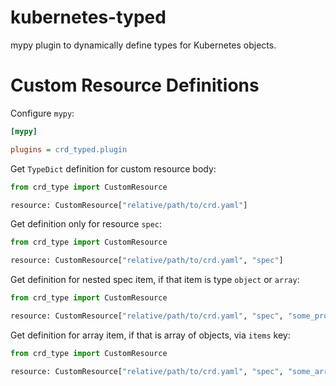 # kubernetes-typed

mypy plugin to dynamically define types for Kubernetes objects.

# Custom Resource Definitions

Configure `mypy`:
```ini
[mypy]

plugins = crd_typed.plugin
```

Get `TypeDict` definition for custom resource body:

```python
from crd_type import CustomResource

resource: CustomResource["relative/path/to/crd.yaml"]
```

Get definition only for resource `spec`:

```python
from crd_type import CustomResource

resource: CustomResource["relative/path/to/crd.yaml", "spec"]
```

Get definition for nested spec item, if that item is type `object` or `array`:

```python
from crd_type import CustomResource

resource: CustomResource["relative/path/to/crd.yaml", "spec", "some_property"]
```

Get definition for array item, if that is array of objects, via `items` key:

```python
from crd_type import CustomResource

resource: CustomResource["relative/path/to/crd.yaml", "spec", "some_array_of_objects", "items"]
```
